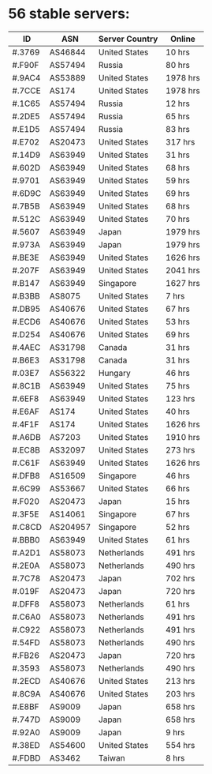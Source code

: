 # 56 stable servers:

| ID | ASN | Server Country | Online |
| ------ | ------ | ------ | ------ |
| #.3769 | AS46844 | United States | 10 hrs |
| #.F90F | AS57494 | Russia | 80 hrs |
| #.9AC4 | AS53889 | United States | 1978 hrs |
| #.7CCE | AS174 | United States | 1978 hrs |
| #.1C65 | AS57494 | Russia | 12 hrs |
| #.2DE5 | AS57494 | Russia | 65 hrs |
| #.E1D5 | AS57494 | Russia | 83 hrs |
| #.E702 | AS20473 | United States | 317 hrs |
| #.14D9 | AS63949 | United States | 31 hrs |
| #.602D | AS63949 | United States | 68 hrs |
| #.9701 | AS63949 | United States | 59 hrs |
| #.6D9C | AS63949 | United States | 69 hrs |
| #.7B5B | AS63949 | United States | 68 hrs |
| #.512C | AS63949 | United States | 70 hrs |
| #.5607 | AS63949 | Japan | 1979 hrs |
| #.973A | AS63949 | Japan | 1979 hrs |
| #.BE3E | AS63949 | United States | 1626 hrs |
| #.207F | AS63949 | United States | 2041 hrs |
| #.B147 | AS63949 | Singapore | 1627 hrs |
| #.B3BB | AS8075 | United States | 7 hrs |
| #.DB95 | AS40676 | United States | 67 hrs |
| #.ECD6 | AS40676 | United States | 53 hrs |
| #.D254 | AS40676 | United States | 69 hrs |
| #.4AEC | AS31798 | Canada | 31 hrs |
| #.B6E3 | AS31798 | Canada | 31 hrs |
| #.03E7 | AS56322 | Hungary | 46 hrs |
| #.8C1B | AS63949 | United States | 75 hrs |
| #.6EF8 | AS63949 | United States | 123 hrs |
| #.E6AF | AS174 | United States | 40 hrs |
| #.4F1F | AS174 | United States | 1626 hrs |
| #.A6DB | AS7203 | United States | 1910 hrs |
| #.EC8B | AS32097 | United States | 273 hrs |
| #.C61F | AS63949 | United States | 1626 hrs |
| #.DFB8 | AS16509 | Singapore | 46 hrs |
| #.6C99 | AS53667 | United States | 66 hrs |
| #.F020 | AS20473 | Japan | 15 hrs |
| #.3F5E | AS14061 | Singapore | 67 hrs |
| #.C8CD | AS204957 | Singapore | 52 hrs |
| #.BBB0 | AS63949 | United States | 61 hrs |
| #.A2D1 | AS58073 | Netherlands | 491 hrs |
| #.2E0A | AS58073 | Netherlands | 490 hrs |
| #.7C78 | AS20473 | Japan | 702 hrs |
| #.019F | AS20473 | Japan | 720 hrs |
| #.DFF8 | AS58073 | Netherlands | 61 hrs |
| #.C6A0 | AS58073 | Netherlands | 491 hrs |
| #.C922 | AS58073 | Netherlands | 491 hrs |
| #.54FD | AS58073 | Netherlands | 490 hrs |
| #.FB26 | AS20473 | Japan | 720 hrs |
| #.3593 | AS58073 | Netherlands | 490 hrs |
| #.2ECD | AS40676 | United States | 213 hrs |
| #.8C9A | AS40676 | United States | 203 hrs |
| #.E8BF | AS9009 | Japan | 658 hrs |
| #.747D | AS9009 | Japan | 658 hrs |
| #.92A0 | AS9009 | Japan | 9 hrs |
| #.38ED | AS54600 | United States | 554 hrs |
| #.FDBD | AS3462 | Taiwan | 8 hrs |

